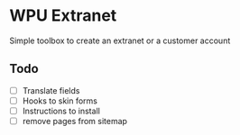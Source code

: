 # WPU Extranet

Simple toolbox to create an extranet or a customer account

## Todo

- [ ] Translate fields
- [ ] Hooks to skin forms
- [ ] Instructions to install
- [ ] remove pages from sitemap
